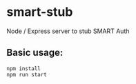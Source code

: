 # smart-stub
Node / Express server to stub SMART Auth

## Basic usage:
```
npm install
npm run start
```
